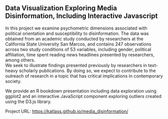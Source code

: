 ## Data Visualization Exploring Media Disinformation, Including Interactive Javascript

In this project we examine psychometric dimensions associated with
political orientation and susceptibility to disinformation. 
The data was obtained from an academic study conducted by researchers at the California State University
San Marcos, and contains 247 observations across two study conditions of 53
variables, including gender, political affiliation, time spent reading news headlines
presented by researchers, among others.<br>
We seek to illustrate findings presented previously by researchers in text-heavy
scholarly publications. By doing so, we expect to contribute to the outreach of
research in a topic that has critical implications in contemporary society.<br>

We provide an R bookdown presentation including data exploration using ggplot2 and an interactive JavaScript component exploring outliers created using the D3.js library. <br>

Project URL:
https://katlass.github.io/media_disinformation/
